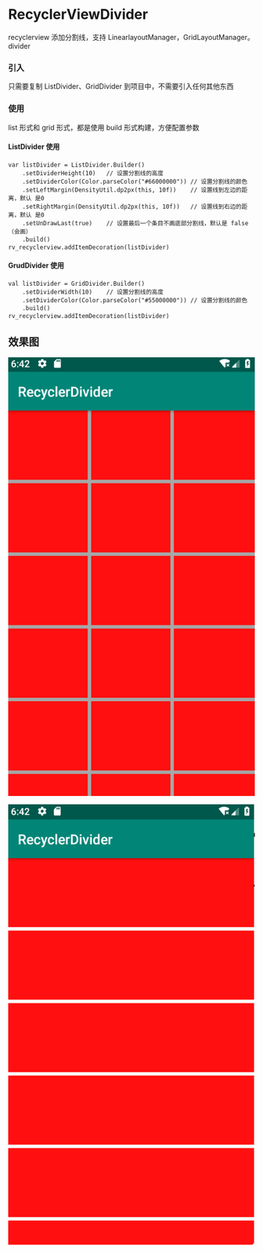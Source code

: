 # RecyclerViewDivider
recyclerview 添加分割线，支持 LinearlayoutManager，GridLayoutManager。 divider

### 引入
只需要复制 ListDivider、GridDivider 到项目中，不需要引入任何其他东西

### 使用
list 形式和 grid 形式，都是使用 build 形式构建，方便配置参数

#### ListDivider 使用
```
var listDivider = ListDivider.Builder()
    .setDividerHeight(10)   // 设置分割线的高度
    .setDividerColor(Color.parseColor("#66000000")) // 设置分割线的颜色
    .setLeftMargin(DensityUtil.dp2px(this, 10f))    // 设置线到左边的距离，默认 是0
    .setRightMargin(DensityUtil.dp2px(this, 10f))   // 设置线到右边的距离，默认 是0
    .setUnDrawLast(true)    // 设置最后一个条目不画底部分割线，默认是 false （会画）
    .build()
rv_recyclerview.addItemDecoration(listDivider)
```

#### GrudDivider 使用
```
val listDivider = GridDivider.Builder()
    .setDividerWidth(10)    // 设置分割线的高度
    .setDividerColor(Color.parseColor("#55000000")) // 设置分割线的颜色
    .build()
rv_recyclerview.addItemDecoration(listDivider)
```




## 效果图    

![img](https://github.com/small-tree/RecyclerViewDivider/blob/master/img/gridimg.png)
    
![img](https://github.com/small-tree/RecyclerViewDivider/blob/master/img/listImg.png)
